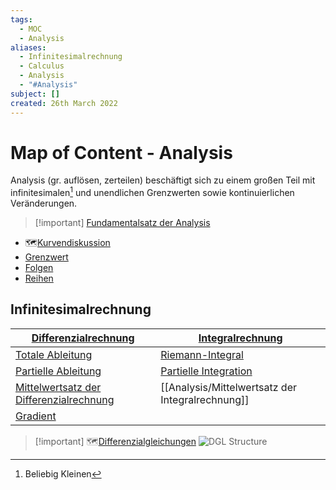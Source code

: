 ```yaml
---
tags:
  - MOC
  - Analysis
aliases:
  - Infinitesimalrechnung
  - Calculus
  - Analysis
  - "#Analysis"
subject: []
created: 26th March 2022
---
```


# Map of Content - Analysis

Analysis (gr. auflösen, zerteilen) beschäftigt sich zu einem großen Teil mit infinitesimalen[^1] und unendlichen Grenzwerten sowie kontinuierlichen Veränderungen.

> [!important] [Fundamentalsatz der Analysis](Analysis/Fundamentalsatz%20der%20Analysis.md)

- 🗺️[Kurvendiskussion]({MOC}%20Kurvendiskussion.md)
- [Grenzwert](Analysis/Grenzwert.md)
- [Folgen](Analysis/Folgen.md)
- [Reihen](Reihe.md)

## Infinitesimalrechnung

| [**Differenzialrechnung**](Analysis/Differenzialrechnung.md)                              | [**Integralrechnung**](Analysis/Integralrechnung.md)         |
| ----------------------------------------------------------------------------------------- | ------------------------------------------------------------ |
| [Totale Ableitung](Analysis/Total%20Differenzierbar.md)                                   | [Riemann-Integral](Analysis/Riemann-Integral.md)             |
| [Partielle Ableitung](Analysis/Partielle%20Ableitung.md)                                  | [Partielle Integration](Analysis/Partielle%20Integration.md) |
| [Mittelwertsatz der Differenzialrechnung](Analysis/Mittelwertsatz%20der%20Differenzialrechnung.md) | [[Analysis/Mittelwertsatz der Integralrechnung]]                      |
| [Gradient](Analysis/Gradient.md)<br>                                                      |                                                              |

> [!important] 🗺️[Differenzialgleichungen]({MOC}%20DGL.md)
> ![DGL Structure](Analysis/DGL%20Overview.canvas)


 

[^1]: Beliebig Kleinen
